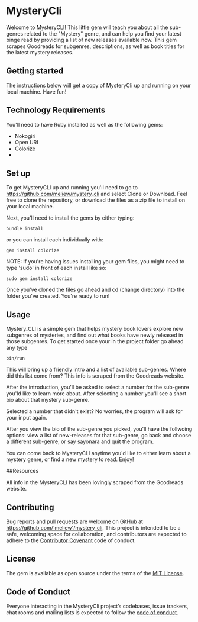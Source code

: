 # MysteryCli

Welcome to MysteryCLI! This little gem will teach you about all the sub-genres related to the "Mystery" genre, and can help you find your latest binge read by providing a list of new releases available now. This gem scrapes Goodreads for subgenres, descriptions, as well as book titles for the latest mystery releases.  

## Getting started

The instructions below will get a copy of MysteryCli up and running on your local machine. Have fun! 

## Technology Requirements 

You'll need to have Ruby installed as well as the following gems: 

* Nokogiri 
* Open URI 
* Colorize 
* 


## Set up 

To get MysteryCLI up and running you'll need to go to https://github.com/meliew/mystery_cli and select Clone or Download. Feel free to clone the repository, or download the files as a zip file to install on your local machine. 

Next, you'll need to install the gems by either typing: 

```bundle install ```

or you can install each individually with: 

``` gem install colorize ```

NOTE: If you're having issues installing your gem files, you might need to type 'sudo' in front of each install like so: 

``` sudo gem install colorize ```

Once you've cloned the files go ahead and cd (change directory) into the folder you've created. You're ready to run! 


## Usage

Mystery_CLI is a simple gem that helps mystery book lovers explore new subgenres of mysteries, and find out what books have newly released in those subgenres. To get started once your in the project folder go ahead any type 

```bin/run ```

This will bring up a friendly intro and a list of available sub-genres. Where did this list come from? This info is scraped from the Goodreads website.

After the introduction, you'll be asked to select a number for the sub-genre you'ld like to learn more about. After selecting a number you'll see a short bio about that mystery sub-genre. 

Selected a number that didn't exist? No worries, the program will ask for your input again. 

After you view the bio of the sub-genre you picked, you'll have the follwoing options: view a list of new-releases for that sub-genre, go back and choose a different sub-genre, or say sayonara and quit the program. 

You can come back to MysteryCLI anytime you'd like to either learn about a mystery genre, or find a new mystery to read. Enjoy! 

##Resources 

All info in the MysteryCLI has been lovingly scraped from the Goodreads website. 

## Contributing

Bug reports and pull requests are welcome on GitHub at https://github.com/'meliew'/mystery_cli. This project is intended to be a safe, welcoming space for collaboration, and contributors are expected to adhere to the [Contributor Covenant](http://contributor-covenant.org) code of conduct.

## License

The gem is available as open source under the terms of the [MIT License](https://opensource.org/licenses/MIT).

## Code of Conduct

Everyone interacting in the MysteryCli project’s codebases, issue trackers, chat rooms and mailing lists is expected to follow the [code of conduct](https://github.com/'meliew'/mystery_cli/blob/master/CODE_OF_CONDUCT.md).
